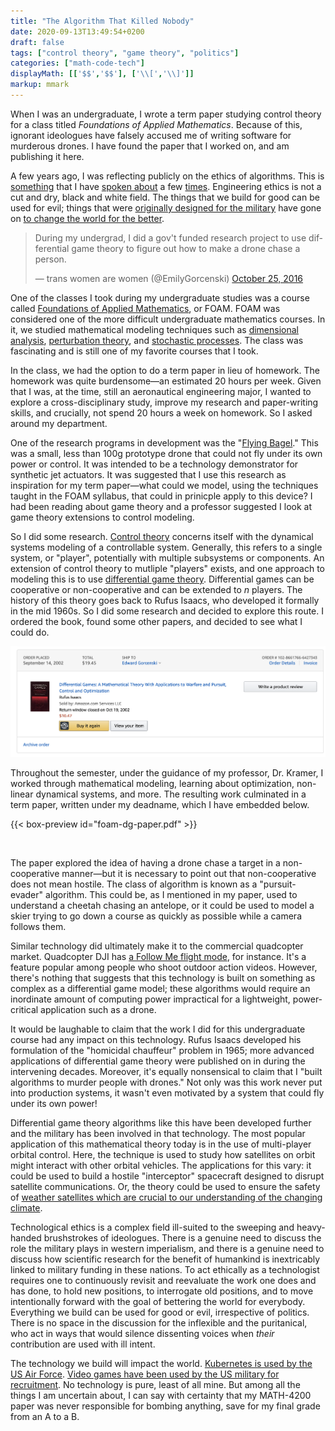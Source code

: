 ```yaml
---
title: "The Algorithm That Killed Nobody"
date: 2020-09-13T13:49:54+0200
draft: false
tags: ["control theory", "game theory", "politics"]
categories: ["math-code-tech"]
displayMath: [['$$','$$'], ['\\[','\\]']]
markup: mmark
---
```


When I was an undergraduate, I wrote a term paper studying control theory for a class titled _Foundations of Applied Mathematics_. Because of this, ignorant ideologues have falsely accused me of writing software for murderous drones. I have found the paper that I worked on, and am publishing it here.

<!--more-->

A few years ago, I was reflecting publicly on the ethics of algorithms. This is [something](https://www.youtube.com/watch?v=7rO5knyjDR0) that I have [spoken about](https://www.youtube.com/watch?v=xLL7Fo_em2E) a few [times](https://www.youtube.com/watch?v=TXL4SfXH5zM). Engineering ethics is not a cut and dry, black and white field. The things that we build for good can be used for evil; things that were [originally designed for the military](https://en.wikipedia.org/wiki/ARPANET) have gone on [to change the world for the better](https://en.wikipedia.org/wiki/Internet).

<blockquote class="twitter-tweet"><p lang="en" dir="ltr">During my undergrad, I did a gov&#39;t funded research project to use differential game theory to figure out how to make a drone chase a person.</p>&mdash; trans women are women (@EmilyGorcenski) <a href="https://twitter.com/EmilyGorcenski/status/790892030746619905?ref_src=twsrc%5Etfw">October 25, 2016</a></blockquote> <script async src="https://platform.twitter.com/widgets.js" charset="utf-8"></script>

One of the classes I took during my undergraduate studies was a course called [Foundations of Applied Mathematics](http://homepages.rpi.edu/~kramep/Public/foam03syl.htm), or FOAM. FOAM was considered one of the more difficult undergraduate mathematics courses. In it, we studied mathematical modeling techniques such as [dimensional analysis](https://en.wikipedia.org/wiki/Dimensional_analysis), [perturbation theory](https://en.wikipedia.org/wiki/Perturbation_theory), and [stochastic processes](https://en.wikipedia.org/wiki/Stochastic_process). The class was fascinating and is still one of my favorite courses that I took.

In the class, we had the option to do a term paper in lieu of homework. The homework was quite burdensome—an estimated 20 hours per week. Given that I was, at the time, still an aeronautical engineering major, I wanted to explore a cross-disciplinary study, improve my research and paper-writing skills, and crucially, not spend 20 hours a week on homework. So I asked around my department.

One of the research programs in development was the "[Flying Bagel](http://cats-fs.rpi.edu/TechnologyShowcaseApril08/Posters/Amitay%20CATS%20Poster%20Session%202008-Miki.pdf)." This was a small, less than 100g prototype drone that could not fly under its own power or control. It was intended to be a technology demonstrator for synthetic jet actuators. It was suggested that I use this research as inspiration for my term paper—what could we model, using the techniques taught in the FOAM syllabus, that could in prinicple apply to this device? I had been reading about game theory and a professor suggested I look at game theory extensions to control modeling.

So I did some research. [Control theory](https://en.wikipedia.org/wiki/Control_theory) concerns itself with the dynamical systems modeling of a controllable system. Generally, this refers to a single system, or "player", potentially with multiple subsystems or components. An extension of control theory to mutliple "players" exists, and one approach to modeling this is to use [differential game theory](https://en.wikipedia.org/wiki/Differential_game). Differential games can be cooperative or non-cooperative and can be extended to _n_ players. The history of this theory goes back to Rufus Isaacs, who developed it formally in the mid 1960s. So I did some research and decided to explore this route. I ordered the book, found some other papers, and decided to see what I could do.

![My Amazon.com order of Rufus Isaacs' book in September 2002](isaacs.png)

Throughout the semester, under the guidance of my professor, Dr. Kramer, I worked through mathematical modeling, learning about optimization, non-linear dynamical systems, and more. The resulting work culminated in a term paper, written under my deadname, which I have embedded below.

{{< box-preview id="foam-dg-paper.pdf" >}}

<br>

The paper explored the idea of having a drone chase a target in a non-cooperative manner—but it is necessary to point out that non-cooperative does not mean hostile. The class of algorithm is known as a "pursuit-evader" algorithm. This could be, as I mentioned in my paper, used to understand a cheetah chasing an antelope, or it could be used to model a skier trying to go down a course as quickly as possible while a camera follows them.

Similar technology did ultimately make it to the commercial quadcopter market. Quadcopter DJI has [a Follow Me flight mode](https://www.youtube.com/watch?v=C_v3sSxnZ00), for instance. It's a feature popular among people who shoot outdoor action videos. However, there's nothing that suggests that this technology is built on something as complex as a differential game model; these algorithms would require an inordinate amount of computing power impractical for a lightweight, power-critical application such as a drone.

It would be laughable to claim that the work I did for this undergraduate course had any impact on this technology. Rufus Isaacs developed his formulation of the "homicidal chauffeur" problem in 1965; more advanced applications of differential game theory were published on in during the intervening decades. Moreover, it's equally nonsensical to claim that I "built algorithms to murder people with drones." Not only was this work never put into production systems, it wasn't even motivated by a system that could fly under its own power!

Differential game theory algorithms like this have been developed further and the military has been involved in that technology. The most popular application of this mathematical theory today is in the use of multi-player orbital control. Here, the technique is used to study how satellites on orbit might interact with other orbital vehicles. The applications for this vary: it could be used to build a hostile "interceptor" spacecraft designed to disrupt satellite communications. Or, the theory could be used to ensure the safety of [weather satellites which are crucial to our understanding of the changing climate](https://www.nesdis.noaa.gov/content/world-according-weather-satellites).

Technological ethics is a complex field ill-suited to the sweeping and heavy-handed brushstrokes of ideologues. There is a genuine need to discuss the role the military plays in western imperialism, and there is a genuine need to discuss how scientific research for the benefit of humankind is inextricably linked to military funding in these nations. To act ethically as a technologist requires one to continuously revisit and reevaluate the work one does and has done, to hold new positions, to interrogate old positions, and to move intentionally forward with the goal of bettering the world for everybody. Everything we build can be used for good or evil, irrespective of politics. There is no space in the discussion for the inflexible and the puritanical, who act in ways that would silence dissenting voices when _their_ contribution are used with ill intent.

The technology we build will impact the world. [Kubernetes is used by the US Air Force](https://thenewstack.io/how-the-u-s-air-force-deployed-kubernetes-and-istio-on-an-f-16-in-45-days/). [Video games have been used by the US military for recruitment](https://www.thenation.com/article/culture/military-recruitment-twitch/). No technology is pure, least of all mine. But among all the things I am uncertain about, I can say with certainty that my MATH-4200 paper was never responsible for bombing anything, save for my final grade from an A to a B.
